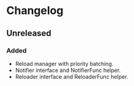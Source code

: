 # Changelog

## Unreleased

### Added

- Reload manager with priority batching.
- Notifier interface and NotifierFunc helper.
- Reloader interface and ReloaderFunc helper.

[unreleased]: https://github.com/slok/reload/compare/v1.0.0...HEAD
[v1.0.0]: https://github.com/slok/reload/releases/tag/v1.0.0

